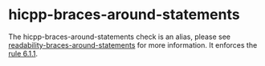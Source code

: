 # hicpp-braces-around-statements

The <span class="title-ref">hicpp-braces-around-statements</span> check
is an alias, please see
[readability-braces-around-statements](https://clang.llvm.org/extra/clang-tidy/checks/readability-braces-around-statements.html)
for more information. It enforces the
[rule 6.1.1](http://www.codingstandard.com/rule/6-1-1-enclose-the-body-of-a-selection-or-an-iteration-statement-in-a-compound-statement/).

